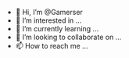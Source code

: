 - 👋 Hi, I’m @Gamerser
- 👀 I’m interested in ...
- 🌱 I’m currently learning ...
- 💞️ I’m looking to collaborate on ...
- 📫 How to reach me ...

<!---
Gamerser/Gamerser is a ✨ special ✨ repository because its `README.md` (this file) appears on your GitHub profile.
You can click the Preview link to take a look at your changes.
--->
